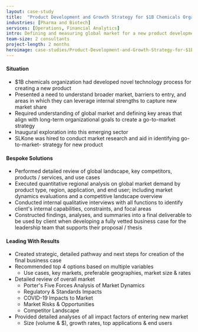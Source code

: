 ```yaml
---
layout: case-study
title:  "Product Development and Growth Strategy for $1B Chemicals Organization"
industries: [Pharma and Biotech]
services: [Operations, Financial Analytics]
intro: Defining and measuring global market for a new product development in an emerging sector to support creation of business case.
team-size: 2 consultants
project-length: 2 months
heroimage: case-studies/Product-Development-and-Growth-Strategy-for-$1B-Chemicals-Organization.jpg
---
```


#### Situation
- $1B chemicals organization had developed novel technology process for creating a new product
- Presented a need to understand broader market, barriers to entry, and areas in which they can leverage internal strengths to capture new market share
- Required understanding of global market and defining key areas that align with long-term organizational goals to create a go-to-market strategy
- Inaugural exploration into this emerging sector
- SLKone was hired to conduct market research and aid in identifying go-to-market- strategy for new product 

#### Bespoke Solutions
- Performed detailed review of global landscape, key competitors, products / services, and use cases
- Executed quantitative regional analysis on global market demand by product type, region, application, and end user; including market dynamics evaluations and a competitive landscape overview
- Conducted internal qualitative interviews with all functions to identify client's internal capabilities, constraints, and focal areas
- Constructed findings, analyses, and summaries into a final deliverable to be used by client when developing a fully vetted business case for the leadership team that supports their proposal / thesis

#### Leading With Results
- Created strategic, detailed pathway and next steps for creation of the final business case 
- Recommended top 4 options based on multiple variables
     - Use cases, key markets, preferable geographies, market size & rates
- Detailed review of overall market
     - Porter's Five Forces Analysis of Market Dynamics
     - Regulatory & Standards Impacts
     - COVID-19 Impacts to Market
     - Market Risks & Opportunities
     - Competitor Landscape
- Provided detailed analyses of all impact factors of entering new market
     - Size (volume & $), growth rates, top applications & end users

